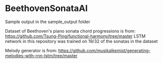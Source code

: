# BeethovenSonataAI
Sample output in the sample_output folder

Dataset of Beethoven's piano sonata chord progressions is from: https://github.com/Tsung-Ping/functional-harmony/tree/master
LSTM network in this repository was trained on 19/32 of the sonatas in the dataset

Melody generator is from: https://github.com/musikalkemist/generating-melodies-with-rnn-lstm/tree/master
